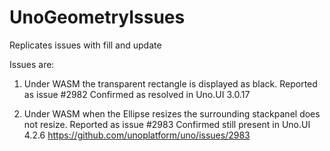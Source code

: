 # UnoGeometryIssues
Replicates issues with fill and update

Issues are:
1) Under WASM the transparent rectangle is displayed as black.
Reported as issue #2982
Confirmed as resolved in Uno.UI 3.0.17

2) Under WASM when the Ellipse resizes the surrounding stackpanel does not resize.
Reported as issue #2983
Confirmed still present in Uno.UI 4.2.6
https://github.com/unoplatform/uno/issues/2983
